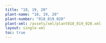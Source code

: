 ```yaml
---
title: "18, 19, 20"
plant-name: "18, 19, 20"
plant-number: "018_019_020"
plant-xml: /assets/xml/plant018_019_020.xml
layout: single-xml
toc: true
---
```

